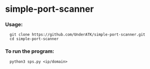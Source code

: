 # simple-port-scanner

### Usage:
```
  git clone https://github.com/UnderATK/simple-port-scanner.git
  cd simple-port-scanner
```

### To run the program:
```
  python3 sps.py <ip/domain>
```

